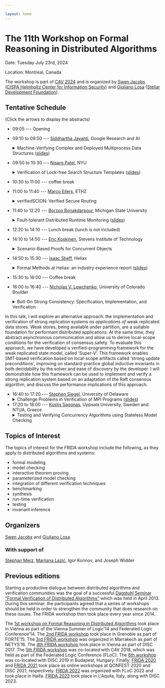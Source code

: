 ```yaml
---

layout: home
---
```



# The 11th Workshop on Formal Reasoning in Distributed Algorithms

Date: Tuesday July 23rd, 2024

Location: Montreal, Canada

The workshop is part of [CAV 2024](https://i-cav.org/2024/) and is organized by [Swen Jacobs](https://cispa.de/en/people/swen.jacobs) ([CISPA Helmholtz Center for Information Security](https://cispa.de/)) and [Giuliano Losa](https://www.losa.fr/) ([Stellar Development Foundation](https://research.stellar.org)).

## Tentative Schedule

(Click the arrows to display the abstracts)

* 09:05 ---
 Opening
* 09:10 to 09:50 ---
 [Siddhartha Jayanti](https://sites.google.com/view/siddhartha-jayanti/research), Google Research and AI
    <details>
    <summary>Machine-Verifying Complex and Deployed Multiprocess Data Structures (<a href="./Machine-Verifying_Complex_and_Deployed_Multiprocess_Data_Structures.pdf">slides</a>)</summary>
    <br>
    <p>
    I will talk about machine-verifying the correctness of concurrent data structures via the universal and complete Meta-Configurations Tracking verification method for proving linearizability. We have used this method to prove algorithms with famously complex and future-dependent linearization structures and those which have been impactfully deployed in practice. We demonstrate the simplicity and power of our method by producing proofs of linearizability for the Herlihy-Wing queue and Jayanti’s single-scanner snapshot, as well as a proof of strong linearizability of the Jayanti-Tarjan union-find object, which is deployed in Google's open-source graph mining library to enable the clustering billion-scale data. All three of these proofs are machine-verified by TLAPS (the TLA+ Proof System).
    </p>
    <p>
    Bio: Siddhartha Jayanti is a Research Scientist at Google Research, Cambridge, MA. He is an algorithmist, whose work spans distributed systems, machine learning, economics and computing, security, and verification. Siddhartha earned his Ph.D. in Computer Science with a minor in Machine Learning from MIT, where he was advised by Julian Shun. He received his Master's from MIT under the guidance of Costis Daskalakis, and his Bachelor's from Princeton, where his thesis was advised by Robert Tarjan and his research on mathematics in Sanskrit was advised by Manjul Bhargava.
    </p>
    </details>
* 09:50 to 10:30 ---
 [Nisarg Patel](https://cs.nyu.edu/~nrp364/), NYU
    <details>
    <summary>Verification of Lock-free Search Structure Templates (<a href="./Verification_of_Lock-free_Search_Structure_Templates.pdf">slides</a>)</summary>
    <br>
    <p>
    Concurrent search structures are a class of concurrent data structures that implement a key-value store. Concurrent search structures are integral components of modern software systems, yet they are notoriously difficult to design and implement. In the context of concurrency, linearizability is the accepted notion of correctness of a data structure. Verifying linearizability of concurrent search structures remains a formidable challenge due to the inherent complexity of the underlying algorithms. So far, verification of these data structures has often led to large, intricate proofs that are hard to comprehend and reuse. In this talk, we focus on lock-free concurrent search structures based on lists and skiplists. For this class of data structures, we present verification techniques that aid modularity and enable proof reuse. The resulting linearizability proofs are fully mechanized in the concurrent separation logic Iris. The proofs are modular and cover the broader design space of the underlying algorithms by parameterizing the verification over aspects such as the low-level representation of nodes and the style of data structure maintenance. As a further technical contribution, we present a mechanization of a recently proposed method for reasoning about future-dependent linearization points using hindsight arguments. The mechanization builds on Iris’ support for prophecy reasoning and user-defined ghost resources. We demonstrate that the method can help to reduce the proof effort compared to direct prophecy-based proofs.
    </p>
    </details>

* 10:30 to 11:00 ---
 coffee break

* 11:00 to 11:40 ---
 [Marco Eilers](https://www.pm.inf.ethz.ch/people/personal/meilers-pers.html), ETHZ
    <details>
    <summary>verifiedSCION: Verified Secure Routing</summary>
    <br>
    <p>
    SCION is a new Internet architecture that addresses many of the security vulnerabilities of today’s Internet. Its clean-slate design provides, among other properties, route control, failure isolation, and multi-path communication. The verifiedSCION project is an effort to formally verify the correctness and security of SCION. It aims to provide strong guarantees for the entire architecture, from the protocol design to its concrete implementation.
    The key step to achieving these guarantees is to formally connect a model of the entire SCION network, about which we can prove global properties, to correctness proofs of individual router implementations.
    This talk will give an overview of the verifiedSCION project and explain, in particular, how we extract specifications for individual components from a global model of a distributed system using refinement and decomposition, and how we then verify each component against its specification using deductive program verification in separation logic.
    </p>
    </details>
* 11:40 to 12:20 ---
 [Borzoo Bonakdarpour](http://www.cse.msu.edu/~borzoo/), Michigan State University
    <details>
    <summary>Fault-tolerant Distributed Runtime Monitoring (<a href="./Fault-tolerant_Distributed_Runtime_Monitoring.pdf">slides</a>)</summary>
      <br>
      <p>
      Monitoring distributed applications that do not share a global clock is highly challenging as the monitor has to potentially deal with a combinatorial enumeration at run time. We also have every reason to believe that distributed monitors are not necessarily perfect and monitors are subject to all types of faults that normal distributed processes are. In this talk, I will present our results on runtime verification of distributed systems. We make a practical assumption that the distributed system under scrutiny is augmented with a clock synchronization algorithm that guarantees bounded clock skew among all processes. Second, we do not make any assumption about the structure of the formal specification under inspection. We introduce a set of distributed monitoring algorithms by employing SMT-solving that range over discrete distributed systems such as databases to cyber-physical systems such as network of autonomous vehicles. I will also present real-world case studies and demonstrate that scalable online monitoring of distributed applications is within our reach.
      </p>
    </details>

* 12:20 to 14:10 ---
 Lunch break (lunch is not included)

* 14:10 to 14:50 ---
 [Eric Koskinen](https://www.erickoskinen.com/#/), Stevens Institute of Technology
    <details>
    <summary>Scenario-Based Proofs for Concurrent Objects</summary>
    <br>
    <p>
    Concurrent objects form the foundation of many applications that exploit multicore architectures and their importance has lead to informal correctness arguments, as well as formal proof systems. Correctness arguments (as found in the distributed computing literature) give intuitive descriptions of a few canonical executions or “scenarios” often each with only a few threads, yet it remains unknown as to whether these intuitive arguments have a formal grounding and extend to arbitrary interleavings over unboundedly many threads.
    </p>
    <p>
    We present a novel proof technique for concurrent objects, based around identifying a small set of scenarios (representative, canonical interleavings), formalized as the commutativity quotient of a concurrent object. We next give an expression language for defining abstractions of the quotient in the form of regular or context-free languages that enable simple proofs of linearizability. These quotient expressions organize unbounded interleavings into a form more amenable to reasoning and make explicit the relationship between implementation-level contention/interference and ADT-level transitions.
    </p>
    <p>
    We evaluate our work on numerous non-trivial concurrent objects from the literature (including the Michael-Scott queue, Elimination stack, SLS reservation queue, RDCSS and Herlihy-Wing queue). We show that quotients capture the diverse features/complexities of these algorithms, can be used even when linearization points are not straight-forward, correspond to original authors’ correctness arguments, and provide some new scenario-based arguments. Finally, we show that discovery of some object’s quotients reduces to two-thread reasoning and give an implementation that can derive candidate quotients expressions from source code.
    </p>
    <p>
    Joint work with Constantin Enea. To appear in OOPSLA 2024.
    </p>
    </details>

* 14:50 to 15:30 ---
 [Isaac Sheff](https://isaacsheff.com/), Heliax
    <details>
    <summary>Formal Methods at Heliax: an industry experience report (<a href="./Formal_Methods_at_Heliax:_an_industry_experience_report.pdf">slides</a>)</summary>
    <br>
    <p>
    History is littered with examples where distributed applications suffer because the underlying infrastructure is running flawed protocols or implementations. Heliax is a public goods lab building software for running distributed systems infrastructure to increase flexibility and security of applications. This talk reviews our experiences at Heliax, in particular how we integrate formal methods into our infrastructure software design process. The talk focuses on implementation plans for Heterogeneous Paxos, a consensus algorithm with complex trust assumptions, wherein different parties make different assumptions about who can fail and how. It also explains  our motivations for using formal methods, reports on our experiences with tools (including TLA⁺, TLAPS and Isabelle/HOL), and includes a “wish-list” of features that, in our experience, would maximize the impact of a formal verification tool.
    </p>
    </details>

* 15:30 to 16:00 ---
 Coffee break

* 16:00 to 16:40 ---
 [Nicholas V. Lewchenko](https://www.octalsrc.org/research), University of Colorado Boulder
    <details>
    <summary>Bolt-On Strong Consistency: Specification, Implementation, and Verification</summary>
    <br>
    <p>
    Strongly-consistent replicated data stores are a popular foundation for many kinds of online services, but their implementations are very complex. Strong replication is not ‘available’ under network partitions, and so achieving a functional degree of fault-tolerance requires correctly implementing ‘consensus algorithms’ like Raft and Paxos. These algorithms are notoriously difficult to reason about, and many data stores implement custom variations to support unique performance tradeoffs, presenting an opportunity for automated verification tools. Unfortunately, existing tools that have been applied to distributed consensus demand too much developer effort, a problem stemming from the low-level programming model in which consensus and strong replication are implemented—asynchronous message passing—which thwarts decidable automation by exposing the details of communication and the structure of the distributed network.
    </p>
    <p>
In this talk, I will explore an alternative approach: the implementation and verification of strong replication systems *as applications of* weak replicated data stores. Weak stores, being available under partition, are a suitable foundation for performant distributed applications. At the same time, they abstract asynchronous communication and allow us to derive local-scope conditions for the verification of consensus safety. To evaluate this approach, we have developed a verified-programming framework for the weak replicated state model, called ‘Super-V’. This framework enables SMT-based verification based on local-scope artifacts called ‘strong update preconditions’, improving on standard-practice global inductive invariants in both decidability by the solver and ease of discovery by the developer. I will demonstrate how this framework can be used to implement and verify a strong replication system based on an adaptation of the Raft consensus algorithm, and discuss the performance implications of this approach.
    </p>
    </details>
* 16:40 to 17:20 ---
 [Stephen Siegel](https://vsl.cis.udel.edu/siegel.html), University of Delaware
    <details>
    <summary>Challenge Problems in Verification of MPI Programs (<a href="./Challenge_Problems_in_Verification_of_MPI_Programs.pdf">slides</a>)</summary>
    <br>
    <p>
    MPI (Message Passing Interface) is the standard interface for writing distributed-memory parallel programs for scientific and high performance computing.   While MPI is a large library, the core functions, which suffice for expressing most algorithms, provide a simple interface with well-behaved properties, e.g., messages are never dropped and message order is preserved.  One of the main challenges in scientific computing is the mechanistic verification of programs written in C, C++, or Fortran and using MPI.   There has been some success in verifying such programs within small bounds on the number of processes, using model checking and symbolic execution techniques.  There has also been work on parameterized verification of these programs.  In this talk I will summarize MPI and show some examples of what has been accomplished so far, as well as examples for which current verification technology is insufficient.  Can ideas from distributed system verification help us solve these problems?
    </p>
    </details>
* 17:20 to 18:00 ---
 [Kostis Sagonas](https://www.ece.ntua.gr/en/staff/77), Uppsala University, Sweden and NTUA, Greece
    <details>
    <summary>Testing and Verifying Concurrency Algorithms using Stateless Model Checking</summary>
    <br>
    <p>
    Stateless Model Checking (SMC) is a fully automatic verification
    technique for concurrent programs that checks for safety violations by
    exploring all possible ways that threads can interleave.  It becomes
    effective when combined with Dynamic Partial Order Reduction algorithms
    and various bounding techniques.
    </p>
    <p>
    This talk will present experiences in applying two different SMC tools
    in two different case studies. The first of them applied Nidhugg, an SMC
    tool for C/Pthread programs, to the code of Tree RCU, the Hierarchical
    Read-Copy-Update synchronization mechanism for mutual exclusion used in
    the Linux kernel, a low-level and quite complex concurrent program. The
    second case study applied Concuerror, an SMC tool for Erlang programs,
    to test and verify, during their design phase by engineers at VMWare,
    chain repair methods for CORFU, a distributed shared log which aims to
    be scalable and reliable in the presence of failures and asynchrony.
    </p>
    </details>
<!-- * [Giuliano Losa](https://www.losa.fr), Stellar Development Foundation
    <details>
    <summary>From Federated Byzantine Agreement to 3-valued logic</summary>
    </details> -->

## Topics of Interest

The topics of interest for the FRIDA workshop include the following, as they apply to distributed algorithms and systems:

* formal modeling
* model checking
* interactive theorem proving
* parameterized model checking
* integration of different verification techniques
* benchmarking
* synthesis
* run-time verification
* testing
* invariant inference

## Organizers

[Swen Jacobs](https://cispa.de/en/people/swen.jacobs) and [Giuliano Losa](https://www.losa.fr/)

### With support of

[Stephan Merz](https://members.loria.fr/Stephan.Merz/), [Marijana Lazić](https://www.cs.cit.tum.de/tcs/personen/marijana-lazic/#c26286), Igor Konnov, and Joseph Widder

## Previous editions

Starting a productive dialogue between distributed algorithms and verification communities was the goal of a successful [Dagstuhl Seminar “Formal Verification of Distributed Algorithms”](https://www.dagstuhl.de/en/program/calendar/semhp/?semnr=13141) which was held in April 2013. During this seminar, the participants agreed that a series of workshops should be held in order to strengthen the community that does research on these issues.
The FRIDA workshop then took place every year since 2014.

The [1st workshop on Formal Reasoning in Distributed
Algorithms](https://easychair.org/smart-program/VSL2014/FRIDA-index.html) took
place in Vienna as part of the Vienna Summer of Logic’14 and Federated Logic
Conference’14. The [2nd FRIDA
workshop](http://discotec2015.inria.fr/workshops/frida-2015/) took place in
Grenoble as part of FORTE’15. The [3rd FRIDA
workshop](https://forsyte.at/events/frida2016/) was organized in Marrakech as
part of NETYS’16. The [4th FRIDA
workshop](https://forsyte.at/events/frida2017/) took place in Vienna as part of
DISC 2017. The [5th FRIDA workshop](https://forsyte.at/events/frida2018/) was
co-located with CAV 2018, which was held as part of the Federated Logic
Conference (FLoC). The [6th
workshop](https://team.inria.fr/veridis/events/frida2019/) was co-located with
DISC 2019 in Budapest, Hungary.
Finally, [FRIDA 2020](https://frida2020.galois.com/) and [FRIDA 2021](https://frida-2021.github.io) took place as online workshops at QONFEST
2020 and DISC 2021, respectively.
[FRIDA 2022](https://frida-2022.github.io) was organized with FLoC 2022 and took place in Haifa.
[FRIDA 2023](https://frida-2023.github.io) took place in L'Aquila, Italy, along with DISC 2023.
